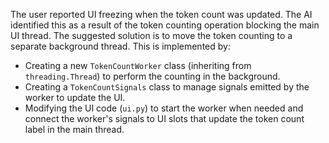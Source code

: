 The user reported UI freezing when the token count was updated. The AI identified this as a result of the token counting operation blocking the main UI thread. The suggested solution is to move the token counting to a separate background thread. This is implemented by:
- Creating a new `TokenCountWorker` class (inheriting from `threading.Thread`) to perform the counting in the background.
- Creating a `TokenCountSignals` class to manage signals emitted by the worker to update the UI.
- Modifying the UI code (`ui.py`) to start the worker when needed and connect the worker's signals to UI slots that update the token count label in the main thread.